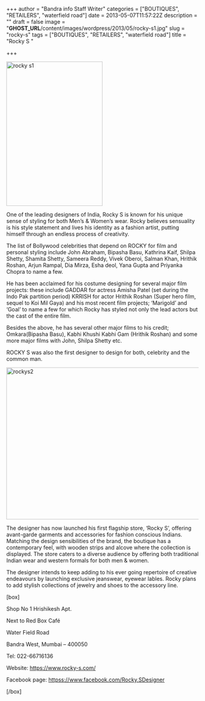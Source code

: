 +++
author = "Bandra info Staff Writer"
categories = ["BOUTIQUES", "RETAILERS", "waterfield road"]
date = 2013-05-07T11:57:22Z
description = ""
draft = false
image = "__GHOST_URL__/content/images/wordpress/2013/05/rocky-s1.jpg"
slug = "rocky-s"
tags = ["BOUTIQUES", "RETAILERS", "waterfield road"]
title = "Rocky S "

+++


<p><a href="https://i0.wp.com/bandra.info/wp-content/uploads/2013/05/rocky-s1.jpg?ssl=1"><img loading="lazy" class=" wp-image-1439 alignright" alt="rocky s1" src="https://i0.wp.com/bandra.info/wp-content/uploads/2013/05/rocky-s1.jpg?resize=252%2C379&#038;ssl=1" width="252" height="379" srcset="https://i0.wp.com/bandra.info/wp-content/uploads/2013/05/rocky-s1.jpg?w=600&amp;ssl=1 600w, https://i0.wp.com/bandra.info/wp-content/uploads/2013/05/rocky-s1.jpg?resize=199%2C300&amp;ssl=1 199w" sizes="(max-width: 252px) 100vw, 252px" data-recalc-dims="1" /></a></p>
<p>One of the leading designers of India, Rocky S is known for his unique sense of styling for both Men’s &amp; Women’s wear. Rocky believes sensuality is his style statement and lives his identity as a fashion artist, putting himself through an endless process of creativity.</p>
<p>The list of Bollywood celebrities that depend on ROCKY for film and personal styling include John Abraham, Bipasha Basu, Kathrina Kaif, Shilpa Shetty, Shamita Shetty, Sameera Reddy, Vivek Oberoi, Salman Khan, Hrithik Roshan, Arjun Rampal, Dia Mirza, Esha deol, Yana Gupta and Priyanka Chopra to name a few.</p>
<p>He has been acclaimed for his costume designing for several major film projects: these include GADDAR for actress Amisha Patel (set during the Indo Pak partition period) KRRISH for actor Hrithik Roshan (Super hero film, sequel to Koi Mil Gaya) and his most recent film projects; ‘Marigold’ and ‘Goal’ to name a few for which Rocky has styled not only the lead actors but the cast of the entire film.</p>
<p>Besides the above, he has several other major films to his credit; Omkara(Bipasha Basu), Kabhi Khushi Kabhi Gam (Hrithik Roshan) and some more major films with John, Shilpa Shetty etc.</p>
<p>ROCKY S was also the first designer to design for both, celebrity and the common man.</p>
<p><a href="https://i2.wp.com/bandra.info/wp-content/uploads/2013/05/rockys2.jpg?ssl=1"><img loading="lazy" class="size-full wp-image-1440 aligncenter" alt="rockys2" src="https://i2.wp.com/bandra.info/wp-content/uploads/2013/05/rockys2.jpg?resize=600%2C399&#038;ssl=1" width="600" height="399" srcset="https://i2.wp.com/bandra.info/wp-content/uploads/2013/05/rockys2.jpg?w=600&amp;ssl=1 600w, https://i2.wp.com/bandra.info/wp-content/uploads/2013/05/rockys2.jpg?resize=300%2C199&amp;ssl=1 300w" sizes="(max-width: 600px) 100vw, 600px" data-recalc-dims="1" /></a></p>
<p>The designer has now launched his first flagship store, &#8216;Rocky S&#8217;, offering avant-garde garments and accessories for fashion conscious Indians. Matching the design sensibilities of the brand, the boutique has a contemporary feel, with wooden strips and alcove where the collection is displayed. The store caters to a diverse audience by offering both traditional Indian wear and western formals for both men &amp; women.</p>
<p>The designer intends to keep adding to his ever going repertoire of creative endeavours by launching exclusive jeanswear, eyewear lables. Rocky plans to add stylish collections of jewelry and shoes to the accessory line.</p>
<p>[box]</p>
<p>Shop No 1 Hrishikesh Apt.</p>
<p>Next to Red Box Café</p>
<p>Water Field Road</p>
<p>Bandra West, Mumbai – 400050</p>
<p>Tel: 022-66716136</p>
<p>Website: <a href="https://www.rocky-s.com/index.php">https://www.rocky-s.com/</a></p>
<p>Facebook page: <a href="httpss://www.facebook.com/Rocky.SDesigner">httpss://www.facebook.com/Rocky.SDesigner</a></p>
<p>[/box]</p>
<p>&nbsp;</p>



